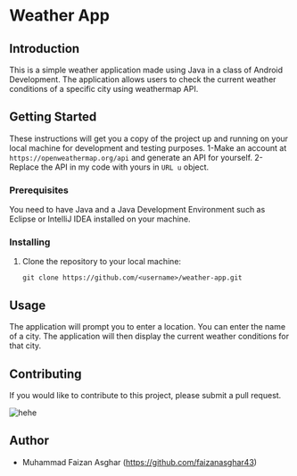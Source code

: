 # Weather App

## Introduction
This is a simple weather application made using Java in a class of Android Development. The application allows users to check the current weather conditions of a specific city using weathermap API.

## Getting Started
These instructions will get you a copy of the project up and running on your local machine for development and testing purposes.
1-Make an account at `https://openweathermap.org/api`  and generate an API for yourself.
2-Replace the API in my code with yours in ` URL u ` object.


### Prerequisites
You need to have Java and a Java Development Environment such as Eclipse or IntelliJ IDEA installed on your machine.

### Installing
1. Clone the repository to your local machine:

     `git clone https://github.com/<username>/weather-app.git`
     
    

## Usage
The application will prompt you to enter a location. You can enter the name of a city. The application will then display the current weather conditions for that city.

## Contributing
If you would like to contribute to this project, please submit a pull request.


![hehe](https://github.com/faizanasghar43/Android-Java-Weather_App/blob/master/output.jpeg)



## Author
* Muhammad Faizan Asghar (https://github.com/faizanasghar43)





